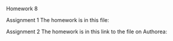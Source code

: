 Homework 8 

Assignment 1
The homework is in this file: 

Assignment 2
The homework is in this link to the file on Authorea: 

